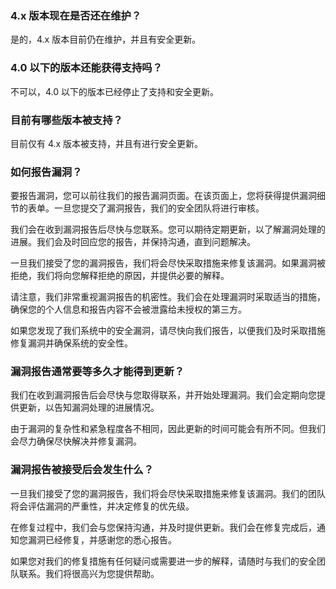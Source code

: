 ### 4.x 版本现在是否还在维护？

是的，4.x 版本目前仍在维护，并且有安全更新。

### 4.0 以下的版本还能获得支持吗？

不可以，4.0 以下的版本已经停止了支持和安全更新。

### 目前有哪些版本被支持？

目前仅有 4.x 版本被支持，并且有进行安全更新。

### 如何报告漏洞？

要报告漏洞，您可以前往我们的报告漏洞页面。在该页面上，您将获得提供漏洞细节的表单。一旦您提交了漏洞报告，我们的安全团队将进行审核。

我们会在收到漏洞报告后尽快与您联系。您可以期待定期更新，以了解漏洞处理的进展。我们会及时回应您的报告，并保持沟通，直到问题解决。

一旦我们接受了您的漏洞报告，我们将会尽快采取措施来修复该漏洞。如果漏洞被拒绝，我们将向您解释拒绝的原因，并提供必要的解释。

请注意，我们非常重视漏洞报告的机密性。我们会在处理漏洞时采取适当的措施，确保您的个人信息和报告内容不会被泄露给未授权的第三方。

如果您发现了我们系统中的安全漏洞，请尽快向我们报告，以便我们及时采取措施修复漏洞并确保系统的安全性。

### 漏洞报告通常要等多久才能得到更新？

我们在收到漏洞报告后会尽快与您取得联系，并开始处理漏洞。我们会定期向您提供更新，以告知漏洞处理的进展情况。

由于漏洞的复杂性和紧急程度各不相同，因此更新的时间可能会有所不同。但我们会尽力确保尽快解决并修复漏洞。

### 漏洞报告被接受后会发生什么？

一旦我们接受了您的漏洞报告，我们将会尽快采取措施来修复该漏洞。我们的团队将会评估漏洞的严重性，并决定修复的优先级。

在修复过程中，我们会与您保持沟通，并及时提供更新。我们会在修复完成后，通知您漏洞已经修复，并感谢您的悉心报告。

如果您对我们的修复措施有任何疑问或需要进一步的解释，请随时与我们的安全团队联系。我们将很高兴为您提供帮助。
